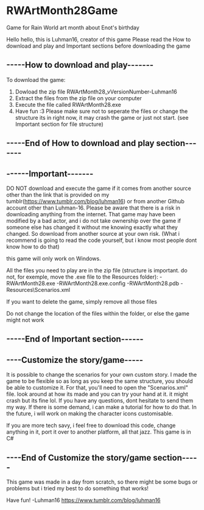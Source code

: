 # RWArtMonth28Game
Game for Rain World art month about Enot's birthday

Hello hello, this is Luhman16, creator of this game
Please read the How to download and play and Important sections before downloading the game

## -----How to download and play-------
To download the game:
  1. Dowload the zip file RWArtMonth28_vVersionNumber-Luhman16
  2. Extract the files from the zip file on your computer
  3. Execute the file called RWArtMonth28.exe
  4. Have fun :3
Please make sure not to seperate the files or change the structure its in right now, it may crash the game or just not start.
(see Important section for file structure)
## -----End of How to download and play section-------

## ------Important-------
DO NOT download and execute the game if it comes from another source other than the link that is provided on my tumblr(https://www.tumblr.com/blog/luhman16) or from another Github account other than Luhman-16. Please be aware that there is a risk in downloading anything from the internet. That game may have been modified by a bad actor, and i do not take ownership over the game if someone else has changed it without me knowing exactly what they changed. So download from another source at your own risk.
(What i recommend is going to read the code yourself, but i know most people dont know how to do that)

this game will only work on Windows.

All the files you need to play are in the zip file (structure is important. do not, for exemple, move the .exe file to the Resources folder):
  -RWArtMonth28.exe
  -RWArtMonth28.exe.config
  -RWArtMonth28.pdb
  -Resources\Scenarios.xml

If you want to delete the game, simply remove all those files

Do not change the location of the files within the folder, or else the game might not work
## -----End of Important section------


## ----Customize the story/game-----
It is possible to change the scenarios for your own custom story. I made the game to be flexible so as long as you keep the same structure, you should be able to customize it.
For that, you'll need to open the "Scenarios.xml" file. look around at how its made and you can try your hand at it. it might crash but its fine lol. If you have any questions, dont hesitate to send them my way.
If there is some demand, i can make a tutorial for how to do that.
In the future, i will work on making the character icons customisable.

If you are more tech savy, i feel free to download this code, change anything in it, port it over to another platform, all that jazz.
This game is in C#
## ----End of Customize the story/game section-----

This game was made in a day from scratch, so there might be some bugs or problems but i tried my best to do something that works!

Have fun!
-Luhman16
https://www.tumblr.com/blog/luhman16
